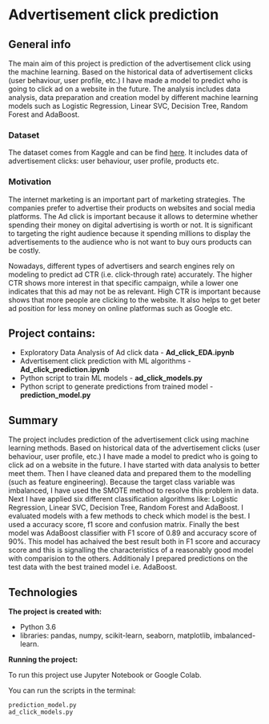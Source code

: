 # Advertisement click prediction

## General info
The main aim of this project is prediction of the advertisement click using the machine learning. Based on the historical data of advertisement clicks (user behaviour, user profile, etc.) I have made a model to predict who is going to click ad on a website in the future. The analysis includes data analysis, data preparation and creation model by different machine learning models such as Logistic Regression, Linear SVC, Decision Tree, Random Forest and AdaBoost.

### Dataset
The dataset comes from Kaggle and can be find [here](https://www.kaggle.com/datasets/arashnic/ctr-in-advertisement). It includes data of advertisement clicks: user behaviour, user profile, products etc.

### Motivation
The internet marketing is an important part of marketing strategies. The companies prefer to advertise their products on websites and social media platforms. The Ad click is important because it allows to determine whether spending their money on digital advertising is worth or not.  It is significant to targeting the right audience because it spending millions to display the advertisements to the audience who is not want to buy ours products can be costly. 

Nowadays, different types of advertisers and search engines rely on modeling to predict ad CTR (i.e. click-through rate) accurately. The higher CTR shows more interest in that specific campaign, while a lower one indicates that this ad may not be as relevant. High CTR is important because shows that more people are clicking to the website. It also helps to get beter ad position for less money on online platformas such as Google etc.

## Project contains:
- Exploratory Data Analysis of Ad click data - **Ad_click_EDA.ipynb**
- Advertisement click prediction with ML algorithms - **Ad_click_prediction.ipynb**
- Python script to train ML models - **ad_click_models.py**
- Python script to generate predictions from trained model - **prediction_model.py**

## Summary
The project includes prediction of the advertisement click using machine learning methods. Based on historical data of the advertisement clicks (user behaviour, user profile, etc.) I have made a model to predict who is going to click ad on a website in the future. I have started with data analysis to better meet them. Then I have cleaned data and prepared them to the modelling (such as feature engineering). Because the target class variable was imbalanced, I have used the SMOTE method to resolve this problem in data. Next I have applied six different classification algorithms like: Logistic Regression, Linear SVC, Decision Tree, Random Forest and AdaBoost. I evaluated models with a few methods to check which model is the best. I used a accuracy score, f1 score and confusion matrix. Finally the best model was AdaBoost classifier with F1 score of 0.89 and accuracy score of 90%. This model has achaived the best result both in F1 score and accuracy score and this is signalling the characteristics of a reasonably good model with comparision to the others. Additionaly I prepared predictions on the test data with the best trained model i.e. AdaBoost.

## Technologies

**The project is created with:**

- Python 3.6
- libraries: pandas, numpy, scikit-learn, seaborn, matplotlib, imbalanced-learn.

**Running the project:**

To run this project use Jupyter Notebook or Google Colab.

You can run the scripts in the terminal:

    prediction_model.py
    ad_click_models.py
     
